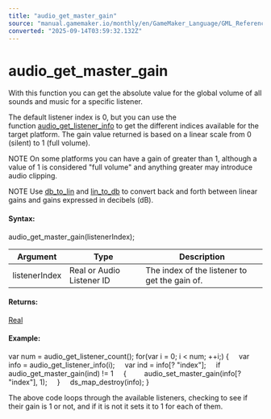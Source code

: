 ```yaml
---
title: "audio_get_master_gain"
source: "manual.gamemaker.io/monthly/en/GameMaker_Language/GML_Reference/Asset_Management/Audio/audio_get_master_gain.htm"
converted: "2025-09-14T03:59:32.132Z"
---
```


# audio\_get\_master\_gain

With this function you can get the absolute value for the global volume of all sounds and music for a specific listener.

The default listener index is 0, but you can use the function [audio\_get\_listener\_info](Audio_Listeners/audio_get_listener_info.md) to get the different indices available for the target platform. The gain value returned is based on a linear scale from 0 (silent) to 1 (full volume).

NOTE On some platforms you can have a gain of greater than 1, although a value of 1 is considered "full volume" and anything greater may introduce audio clipping.

NOTE Use [db\_to\_lin](db_to_lin.md) and [lin\_to\_db](lin_to_db.md) to convert back and forth between linear gains and gains expressed in decibels (dB).

#### Syntax:

audio\_get\_master\_gain(listenerIndex);

| Argument | Type | Description |
| --- | --- | --- |
| listenerIndex | Real or Audio Listener ID | The index of the listener to get the gain of. |

#### Returns:

[Real](../../../GML_Overview/Data_Types.md)

#### Example:

var num = audio\_get\_listener\_count();
for(var i = 0; i < num; ++i;)
{
    var info = audio\_get\_listener\_info(i);
    var ind = info\[? "index"\];
    if audio\_get\_master\_gain(ind) != 1
    {
        audio\_set\_master\_gain(info\[? "index"\], 1);
    }
    ds\_map\_destroy(info);
}

The above code loops through the available listeners, checking to see if their gain is 1 or not, and if it is not it sets it to 1 for each of them.